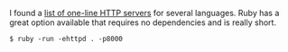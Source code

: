 I found a [list of one-line HTTP servers](https://gist.github.com/willurd/5720255) for several languages. Ruby has a great option available that requires no dependencies and is really short.

    $ ruby -run -ehttpd . -p8000

